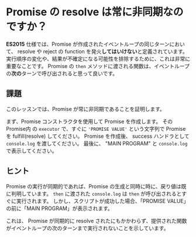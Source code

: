 # Promise の resolve は常に非同期なのですか？

**ES2015** 仕様では、Promise が作成されたイベントループの同じターンにおいて、 resolve や reject の function を発火**してはいけない**と定義されています。
実行順序の変化や、結果が不確定になる可能性を排除するために、これは非常に重要なことです。
Promise の `then` メソッドに渡される関数は、イベントループの**次の**ターンで呼び出されると思って良いです。


## 課題

このレッスンでは、Promise が常に非同期であることを証明します。

まず、Promise コンストラクタを使用して Promise を作成します。
その Promise内 の `executor` で、すぐに `'PROMISE VALUE'` という文字列で Promise  を fulfill(resolve) してください。
Promise を作成後、 success ハンドラとして `console.log` を渡してください。
最後に、 "MAIN PROGRAM" と `console.log` で表示してください。


## ヒント

Promise の実行が同期的であれば、Promise の生成と同時に時に、戻り値は既に判明しています。
`then` に渡された `console.log` は `then` が呼び出されるとすぐに実行されます。
しかし、スクリプトが成功した場合、「PROMISE VALUE」の前に「MAIN PROGRAM」が表示されます。

これは、 Promise が同期的に resolve されたにもかかわらず、提供された関数がイベントループの次のターンまで実行されないことを示しています。


